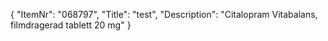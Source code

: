 {
  "ItemNr": "068797",
  "Title": "test",
  "Description": "Citalopram Vitabalans, filmdragerad tablett 20 mg"
}